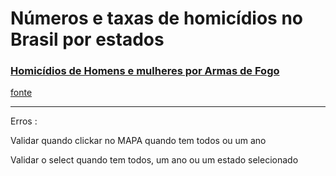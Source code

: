 # Números e taxas de homicídios no Brasil por estados 


### [Homicídios de Homens e mulheres  por Armas de Fogo	](https://franciscowallison.github.io/ipea_atlas_violencia/)

[fonte](https://www.ipea.gov.br/atlasviolencia/filtros-series/1/homicidios)

_____________________________________________________________________________
Erros :

Validar quando clickar no MAPA
quando tem todos ou um ano

Validar o select quando 
tem todos, um ano ou um estado selecionado
